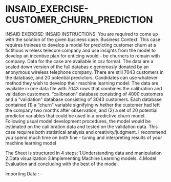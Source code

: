 # INSAID_EXERCISE-CUSTOMER_CHURN_PREDICTION
INSAID EXERCISE:  INSAID INSTRUCTIONS: You are required to come up with the solution of the given business case. Business Context: This case requires trainees to develop a model for predicting customer churn at a fictitious wireless telecom company and use insights from the model to develop an incentive plan for enticing would - be churners to remain with company. Data for the case are available in csv format. The data are a scaled down version of the full databas e generously donated by an anonymous wireless telephone company. There are still 7043 customers in the database, and 20 potential predictors. Candidates can use whatever method they wish to develop their machine learning model. The data are available in one data file with 7043 rows that combines the calibration and validation customers. “calibration” database consisting of 4000 customers and a “validation” database consisting of 3043 customers. Each database contained (1) a “churn” variable signifying w hether the customer had left the company two months after observation, and (2) a set of 20 potential predictor variables that could be used in a predictive churn model. Following usual model development procedures, the model would be estimated on the cali bration data and tested on the validation data. This case requires both statistical analysis and creativity/judgment. I recommend you spend much time on both fine - tuning and interpreting results of your machine learning model


The Sheet is structured in 4 steps:
1.Understanding data and manipulation
2.Data visualization
3.Implementing Machine Learning models.
4.Model Evaluation and concluding with the best of the model.


Importing Data : -

